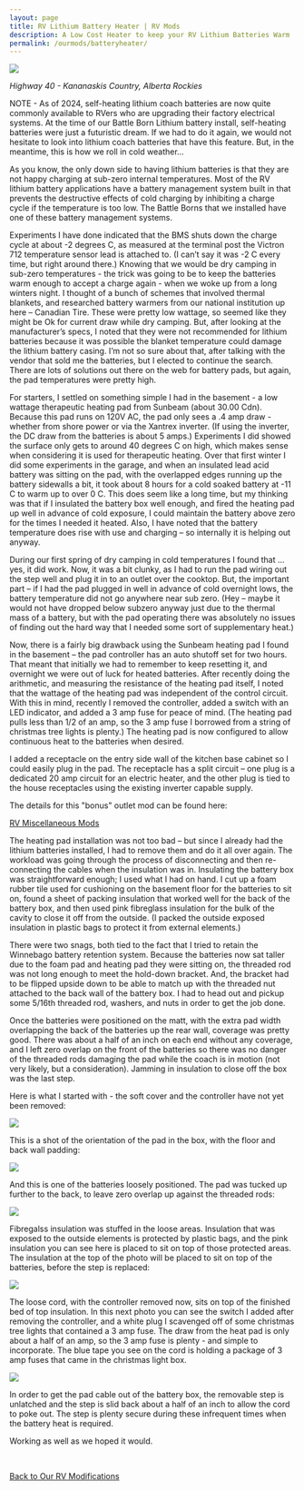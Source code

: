 ```yaml
---
layout: page
title: RV Lithium Battery Heater | RV Mods
description: A Low Cost Heater to keep your RV Lithium Batteries Warm
permalink: /ourmods/batteryheater/
---
```

<img src="/assets/webheader2.jpg"/>

<i>Highway 40 - Kananaskis Country, Alberta Rockies</i>

NOTE - As of 2024, self-heating lithium coach batteries are now quite commonly available to RVers who are upgrading their factory electrical systems.  At the time of our Battle Born Lithium battery install, self-heating batteries were just a futuristic dream.  If we had to do it again, we would not hesitate to look into lithium coach batteries that have this feature.  But, in the meantime, this is how we roll in cold weather...

As you know, the only down side to having lithium batteries is that they are not happy charging at sub-zero internal temperatures.  Most of the RV lithium battery applications have a battery management system built in that prevents the destructive effects of cold charging by inhibiting a charge cycle if the temperature is too low.  The Battle Borns that we installed have one of these battery management systems.

Experiments I have done indicated that the BMS shuts down the charge cycle at about -2 degrees C, as measured at the terminal post the Victron 712 temperature sensor lead is attached to.  (I can’t say it was -2 C every time, but right around there.)  Knowing that we would be dry camping in sub-zero temperatures - the trick was going to be to keep the batteries warm enough to accept a charge again - when we woke up from a long winters night.  I thought of a bunch of schemes that involved thermal blankets, and researched battery warmers from our national institution up here – Canadian Tire.  These were pretty low wattage, so seemed like they might be Ok for current draw while dry camping.  But, after looking at the manufacturer’s specs, I noted that they were not recommended for lithium batteries because it was possible the blanket temperature could damage the lithium battery casing.  I’m not so sure about that, after talking with the vendor that sold me the batteries, but I elected to continue the search.  There are lots of solutions out there on the web for battery pads, but again, the pad temperatures were pretty high.

For starters, I settled on something simple I had in the basement - a low wattage therapeutic heating pad from Sunbeam (about 30.00 Cdn).  Because this pad runs on 120V AC, the pad only sees a .4 amp draw - whether from shore power or via the Xantrex inverter.  (If using the inverter, the DC draw from the batteries is about 5 amps.)  Experiments I did showed the surface only gets to around 40 degrees C on high, which makes sense when considering it is used for therapeutic heating.  Over that first winter I did some experiments in the garage, and when an insulated lead acid battery was sitting on the pad, with the overlapped edges running up the battery sidewalls a bit, it took about 8 hours for a cold soaked battery at -11 C to warm up to over 0 C.  This does seem like a long time, but my thinking was that if I insulated the battery box well enough, and fired the heating pad up well in advance of cold exposure, I could maintain the battery above zero for the times I needed it heated.  Also, I have noted that the battery temperature does rise with use and charging – so internally it is helping out anyway.

During our first spring of dry camping in cold temperatures I found that ... yes, it did work.  Now, it was a bit clunky, as I had to run the pad wiring out the step well and plug it in to an outlet over the cooktop.  But, the important part – if I had the pad plugged in well in advance of cold overnight lows, the battery temperature did not go anywhere near sub zero.  (Hey – maybe it would not have dropped below subzero anyway just due to the thermal mass of a battery, but with the pad operating there was absolutely no issues of finding out the hard way that I needed some sort of supplementary heat.)

Now, there is a fairly big drawback using the Sunbeam heating pad I found in the basement – the pad controller has an auto shutoff set for two hours.  That meant that initially we had to remember to keep resetting it, and overnight we were out of luck for heated batteries.  After recently doing the arithmetic, and measuring the resistance of the heating pad itself, I noted that the wattage of the heating pad was independent of the control circuit.  With this in mind, recently I removed the controller, added a switch with an LED indicator, and added a 3 amp fuse for peace of mind.  (The heating pad pulls less than 1/2 of an amp, so the 3 amp fuse I borrowed from a string of christmas tree lights is plenty.) The heating pad is now configured to allow continuous heat to the batteries when desired.

I added a receptacle on the entry side wall of the kitchen base cabinet so I could easily plug in the pad.   The receptacle has a split circuit – one plug is a dedicated 20 amp circuit for an electric heater, and the other plug is tied to the house receptacles using the existing inverter capable supply.

The details for this "bonus" outlet mod can be found here:

[RV Miscellaneous Mods](/ourmods/miscmods/)

The heating pad installation was not too bad – but since I already had the lithium batteries installed, I had to remove them and do it all over again.  The workload was going through the process of disconnecting and then re-connecting the cables when the insulation was in.  Insulating the battery box was straightforward enough; I used what I had on hand.  I cut up a foam rubber tile used for cushioning on the basement floor for the batteries to sit on, found a sheet of packing insulation that worked well for the back of the battery box, and then used pink fibreglass insulation for the bulk of the cavity to close it off from the outside.  (I packed the outside exposed insulation in plastic bags to protect it from external elements.)

There were two snags, both tied to the fact that I tried to retain the Winnebago battery retention system.  Because the batteries now sat taller due to the foam pad and heating pad they were sitting on, the threaded rod was not long enough to meet the hold-down bracket.  And, the bracket had to be flipped upside down to be able to match up with the threaded nut attached to the back wall of the battery box.  I had to head out and pickup some 5/16th threaded rod, washers, and nuts in order to get the job done. 

Once the batteries were positioned on the matt, with the extra pad width overlapping the back of the batteries up the rear wall, coverage was pretty good.  There was about a half of an inch on each end without any coverage, and I left zero overlap on the front of the batteries so there was no danger of the threaded rods damaging the pad while the coach is in motion (not very likely, but a consideration).  Jamming in insulation to close off the box was the last step.


Here is what I started with - the soft cover and the controller have not yet been removed:

<img src="/assets/heatingpadweb.jpg"/>

This is a shot of the orientation of the pad in the box, with the floor and back wall padding:

<img src="/assets/1batteryheatweb.jpg"/>

And this is one of the batteries loosely positioned.  The pad was tucked up further to the back, to leave zero overlap up against the threaded rods:

<img src="/assets/2batteryheatweb.jpg"/>

Fibregalss insulation was stuffed in the loose areas.  Insulation that was exposed to the outside elements is protected by plastic bags, and the pink insulation you can see here is placed to sit on top of those protected areas.  The insulation at the top of the photo will be placed to sit on top of the batteries, before the step is replaced:

<img src="/assets/4batteryheatweb.jpg"/>

The loose cord, with the controller removed now, sits on top of the finished bed of top insulation.  In this next photo you can see the switch I added after removing the controller, and a white plug I scavenged off of some christmas tree lights that contained a 3 amp fuse.  The draw from the heat pad is only about a half of an amp, so the 3 amp fuse is plenty - and simple to incorporate.  The blue tape you see on the cord is holding a package of 3 amp fuses that came in the christmas light box.

<img src="/assets/webfinalbattheatchord.jpg"/>

In order to get the pad cable out of the battery box, the removable step is unlatched and the step is slid back about a half of an inch to allow the cord to poke out.  The step is plenty secure during these infrequent times when the battery heat is required. 

Working as well as we hoped it would.

<br>

[Back to Our RV Modifications](/ourmods/)


